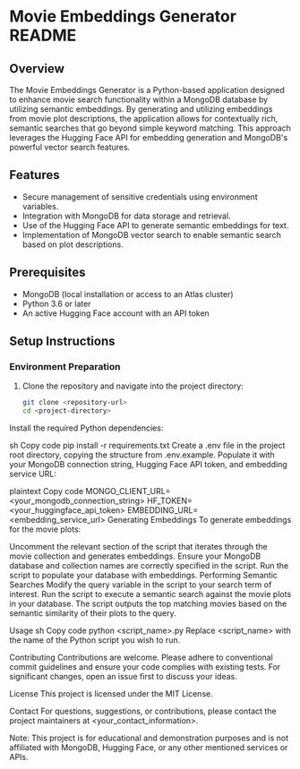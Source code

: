 # Movie Embeddings Generator README

## Overview

The Movie Embeddings Generator is a Python-based application designed to enhance movie search functionality within a MongoDB database by utilizing semantic embeddings. By generating and utilizing embeddings from movie plot descriptions, the application allows for contextually rich, semantic searches that go beyond simple keyword matching. This approach leverages the Hugging Face API for embedding generation and MongoDB's powerful vector search features.

## Features

- Secure management of sensitive credentials using environment variables.
- Integration with MongoDB for data storage and retrieval.
- Use of the Hugging Face API to generate semantic embeddings for text.
- Implementation of MongoDB vector search to enable semantic search based on plot descriptions.

## Prerequisites

- MongoDB (local installation or access to an Atlas cluster)
- Python 3.6 or later
- An active Hugging Face account with an API token

## Setup Instructions

### Environment Preparation

1. Clone the repository and navigate into the project directory:

   ```sh
   git clone <repository-url>
   cd <project-directory>
Install the required Python dependencies:

sh
Copy code
pip install -r requirements.txt
Create a .env file in the project root directory, copying the structure from .env.example. Populate it with your MongoDB connection string, Hugging Face API token, and embedding service URL:

plaintext
Copy code
MONGO_CLIENT_URL=<your_mongodb_connection_string>
HF_TOKEN=<your_huggingface_api_token>
EMBEDDING_URL=<embedding_service_url>
Generating Embeddings
To generate embeddings for the movie plots:

Uncomment the relevant section of the script that iterates through the movie collection and generates embeddings.
Ensure your MongoDB database and collection names are correctly specified in the script.
Run the script to populate your database with embeddings.
Performing Semantic Searches
Modify the query variable in the script to your search term of interest. Run the script to execute a semantic search against the movie plots in your database. The script outputs the top matching movies based on the semantic similarity of their plots to the query.

Usage
sh
Copy code
python <script_name>.py
Replace <script_name> with the name of the Python script you wish to run.

Contributing
Contributions are welcome. Please adhere to conventional commit guidelines and ensure your code complies with existing tests. For significant changes, open an issue first to discuss your ideas.

License
This project is licensed under the MIT License.

Contact
For questions, suggestions, or contributions, please contact the project maintainers at <your_contact_information>.

Note: This project is for educational and demonstration purposes and is not affiliated with MongoDB, Hugging Face, or any other mentioned services or APIs.
